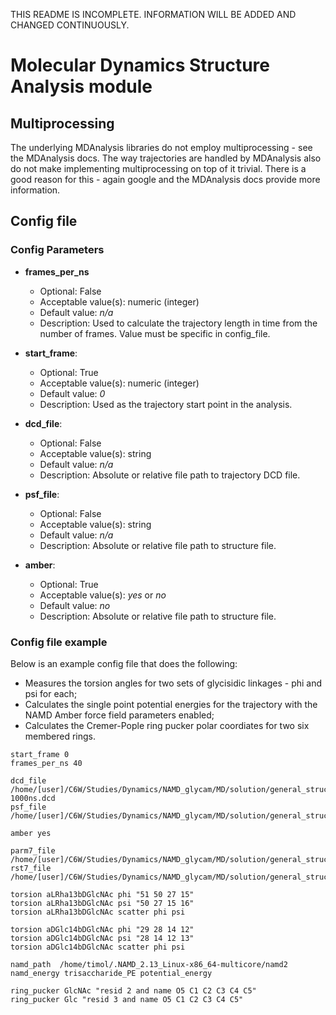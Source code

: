 THIS README IS INCOMPLETE. INFORMATION WILL BE ADDED AND CHANGED CONTINUOUSLY.

# Molecular Dynamics Structure Analysis module


## Multiprocessing

The underlying MDAnalysis libraries do not employ multiprocessing - see the MDAnalysis docs. The way trajectories are handled by MDAnalysis also do not make implementing multiprocessing on top of it trivial. There is a good reason for this - again google and the MDAnalysis docs provide more information.


## Config file 

### Config Parameters

* **frames_per_ns**
  * Optional: False
  * Acceptable value(s): numeric (integer)
  * Default value: *n/a*
  * Description: Used to calculate the trajectory length in time from the number of frames. Value must be specific in config_file.
  
* **start_frame**:
  * Optional: True
  * Acceptable value(s): numeric (integer)
  * Default value: *0*
  * Description: Used as the trajectory start point in the analysis.
  
* **dcd_file**:
  * Optional: False
  * Acceptable value(s): string
  * Default value: *n/a*
  * Description: Absolute or relative file path to trajectory DCD file.
    
* **psf_file**:
  * Optional: False
  * Acceptable value(s): string
  * Default value: *n/a*
  * Description: Absolute or relative file path to structure file.
  
  
* **amber**:
  * Optional: True
  * Acceptable value(s): *yes* or *no*
  * Default value: *no*
  * Description: Absolute or relative file path to structure file.
  
 
### Config file example

Below is an example config file that does the following:

* Measures the torsion angles for two sets of glycisidic linkages - phi and psi for each;
* Calculates the single point potential energies for the trajectory with the NAMD Amber force field parameters enabled;
* Calculates the Cremer-Pople ring pucker polar coordiates for two six membered rings.

```
start_frame 0
frames_per_ns 40

dcd_file /home/[user]/C6W/Studies/Dynamics/NAMD_glycam/MD/solution/general_structures/aLRha13_aDGlc14_bDGlcNAc/trajectories/aLRha13_aDGlc14_bDGlcNAc_glycam_0-1000ns.dcd
psf_file /home/[user]/C6W/Studies/Dynamics/NAMD_glycam/MD/solution/general_structures/aLRha13_aDGlc14_bDGlcNAc/trajectories/1_noWAT.psf

amber yes

parm7_file /home/[user]/C6W/Studies/Dynamics/NAMD_glycam/MD/solution/general_structures/aLRha13_aDGlc14_bDGlcNAc/trajectories/1_noWAT.parm7
rst7_file /home/[user]/C6W/Studies/Dynamics/NAMD_glycam/MD/solution/general_structures/aLRha13_aDGlc14_bDGlcNAc/trajectories/1_noWAT.rst7

torsion aLRha13bDGlcNAc phi "51 50 27 15"
torsion aLRha13bDGlcNAc psi "50 27 15 16"
torsion aLRha13bDGlcNAc scatter phi psi

torsion aDGlc14bDGlcNAc phi "29 28 14 12"
torsion aDGlc14bDGlcNAc psi "28 14 12 13"
torsion aDGlc14bDGlcNAc scatter phi psi

namd_path  /home/timol/.NAMD_2.13_Linux-x86_64-multicore/namd2
namd_energy trisaccharide_PE potential_energy

ring_pucker GlcNAc "resid 2 and name O5 C1 C2 C3 C4 C5"
ring_pucker Glc "resid 3 and name O5 C1 C2 C3 C4 C5"
```
